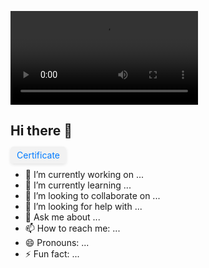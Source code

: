 
<video src="./Untitled.mp4" >s</video>
## Hi there 👋

<a href="./dell c drive backup/Downloads/12.png" style="text-decoration: none; background-color: #f2f2f2; color: #007bff; padding: 5px 10px; border-radius: 5px; box-shadow: 0 2px 5px rgba(0, 0, 0, 0.1); transition: background-color 0.3s, color 0.3s, box-shadow 0.3s;"
    onmouseover="this.style.backgroundColor='#007bff'; this.style.color='#fff'; this.style.boxShadow='0 4px 8px rgba(0, 0, 0, 0.2)';"
    onmouseout="this.style.backgroundColor='#f2f2f2'; this.style.color='#007bff'; this.style.boxShadow='0 2px 5px rgba(0, 0, 0, 0.1)';">
    Certificate
  </a>

<!-- **pavan731/pavan731** is a ✨ _special_ ✨ repository because its `README.md` (this file) appears on your GitHub profile.

Here are some ideas to get you started: -->

- 🔭 I’m currently working on ...
- 🌱 I’m currently learning ...
- 👯 I’m looking to collaborate on ...
- 🤔 I’m looking for help with ...
- 💬 Ask me about ...
- 📫 How to reach me: ...
- 😄 Pronouns: ...
- ⚡ Fun fact: ...

